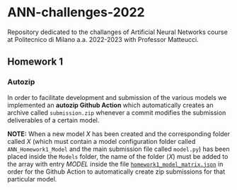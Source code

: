 # ANN-challenges-2022
Repository dedicated to the challanges of Artificial Neural Networks course at Politecnico di Milano a.a. 2022-2023 with Professor Matteucci.

## Homework 1

### Autozip

In order to facilitate development and submission of the various models we implemented an **autozip Github Action** which automatically creates an archive called `submission.zip` whenever a commit modifies the submission deliverables of a certain model.

**NOTE:** When a new model *X* has been created and the corresponding folder called *X* (which must contain a model configuration folder called `ANN_Homework1_Model` and the main submission file called `model.py`) has been placed inside the `Models` folder, the name of the folder (*X*) must be added to the array with entry *MODEL* inside the file [`homework1_model_matrix.json`](Homework1/homework1_model_matrix.json) in order for the Github Action to automatically create zip submissions for that particular model.
